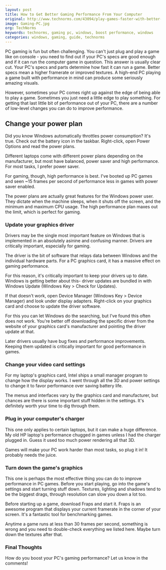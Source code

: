 ```yaml
---
layout: post
title: How to Get Better Gaming Performance From Your Computer
original: http://www.technorms.com/43094/play-games-faster-with-better-gaming-performance-tips
image: Gaming-PC.jpg
org: TechNorms
keywords: technorms, gaming pc, windows, boost performance, windows
categories: windows, gaming, guide, technorms
---
```


PC gaming is fun but often challenging. You can't just plug and play a game like on console - you need to find out if your PC's specs are good enough and if it can run the computer game in question. This answer is usually clear cut. Your PC's specs and parts determine how fast it can run a game. Better specs mean a higher framerate or improved textures. A high-end PC playing a game built with performance in mind can produce some seriously amazing visuals. 

<!--break-->

However, sometimes your PC comes right up against the edge of being able to play a game. Sometimes you just need a little edge to play something. For getting that last little bit of performance out of your PC, there are a number of low-level changes you can do to improve performance. 

## Change your power plan

Did you know Windows automatically throttles power consumption? It's true. Check out the battery icon in the taskbar. Right-click, open Power Options and read the power plans. 

Different laptops come with different power plans depending on the manufacturer, but most have balanced, power saver and high performance. For most tasks, I prefer power saver. 

For gaming, though, high performance is best. I've booted up PC games and seen ~15 frames per second of performance less in games with power saver enabled. 

The power plans are actually great features for the Windows power user. They dictate when the machine sleeps, when it shuts off the screen, and the minimum and maximum CPU usage. The high performance plan maxes out the limit, which is perfect for gaming. 

### Update your graphics driver

Drivers may be the single most important feature on Windows that is implemented in an absolutely asinine and confusing manner. Drivers are critically important, especially for gaming. 

The driver is the bit of software that relays data between Windows and the individual hardware parts. For a PC graphics card, it has a massive effect on gaming performance. 

For this reason, it's critically important to keep your drivers up to date. Windows is getting better about this- driver updates are bundled in with Windows Update (Windows Key > Check for Updates). 

If that doesn't work, open Device Manager (Windows Key > Device Manager) and look under display adapters. Right-click on your graphics card and choose to update the driver software. 

For this you can let Windows do the searching, but I've found this often does not work. You're better off downloading the specific driver from the website of your graphics card's manufacturer and pointing the driver update at that. 

Later drivers usually have bug fixes and performance improvements. Keeping them updated is critically important for good performance in games. 

### Change your video card settings

For my laptop's graphics card, Intel ships a small manager program to change how the display works. I went through all the 3D and power settings to change it to favor performance over saving battery life. 

The menus and interfaces vary by the graphics card and manufacturer, but chances are there is some important stuff hidden in the settings. It's definitely worth your time to dig through them. 

### Plug in your computer's charger

This one only applies to certain laptops, but it can make a huge difference. My old HP laptop's performance chugged in games unless I had the charger plugged in. Guess it used too much power rendering all that 3D. 

Games will make your PC work harder than most tasks, so plug it in! It probably needs the juice. 

### Turn down the game's graphics

This one is perhaps the most effective thing you can do to improve performance in PC games. Before you start playing, go into the game's settings and start turning stuff down. Textures, lighting and shadows tend to be the biggest drags, through resolution can slow you down a lot too. 

Before starting up a game, download Fraps and start it. Fraps is an awesome program that displays your current framerate in the corner of your screen. It's a fantastic tool for benchmarking games. 

Anytime a game runs at less than 30 frames per second, something is wrong and you need to double-check everything we listed here. Maybe turn down the textures after that. 

### Final Thoughts

How do you boost your PC's gaming performance? Let us know in the comments!